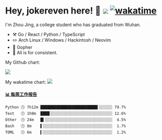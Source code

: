 # Hey, jokereven here! 👋 ![](https://visitor-badge.laobi.icu/badge?page_id=jokereven.readme) [![wakatime](https://wakatime.com/badge/user/eada5769-12fd-41f7-af3d-65254494dce1.svg)](https://wakatime.com/@eada5769-12fd-41f7-af3d-65254494dce1)

I'm Zhou Jing, a college student who has graduated from Wuhan.
-   :hammer_and_pick: Go / React / Python / TypeScript
-   :pencil2: Arch Linux / Windows / Hackintosh / Neovim
-   :seedling: Gopher
-   :thought_balloon: All is for consistent.

My Github chart:

![](https://ghchart.rshah.org/JonnieWayy)

My wakatime chart:
![](https://wakatime.com/share/@jokereven/1679dc82-4bf9-4b63-9203-390d608503de.png)

<!-- waka-box start -->
#### <a href="https://gist.github.com/9f8118785e2d128d746db5f61b0e0a2a" target="_blank">📊 每周工作报告</a>
```text
Python 🕓 7h12m █████████████████████████▌░░░░░░ 79.7%
Text   🕓 1h8m  ████░░░░░░░░░░░░░░░░░░░░░░░░░░░░ 12.6%
Other  🕓 24m   █▍░░░░░░░░░░░░░░░░░░░░░░░░░░░░░░  4.5%
Bash   🕓 8m    ▌░░░░░░░░░░░░░░░░░░░░░░░░░░░░░░░  1.7%
TOML   🕓 6m    ▍░░░░░░░░░░░░░░░░░░░░░░░░░░░░░░░  1.2%
```
<!-- Powered by https://github.com/journey-ad/waka-box-go . -->
<!-- waka-box end -->
